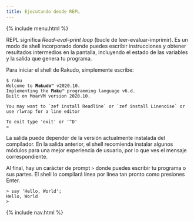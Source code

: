 ```yaml
---
title: Ejecutando desde REPL
---
```


{% include menu.html %}

REPL significa _Read–eval–print loop_ (bucle de leer-evaluar-imprimir). Es un modo de shell incorporado donde puedes escribir instrucciones y obtener resultados intermedios en la pantalla, incluyendo el estado de las variables y la salida que genera tu programa.

Para iniciar el shell de Rakudo, simplemente escribe:

```console
$ raku
Welcome to 𝐑𝐚𝐤𝐮𝐝𝐨™ v2020.10.
Implementing the 𝐑𝐚𝐤𝐮™ programming language v6.d.
Built on MoarVM version 2020.10.

You may want to `zef install Readline` or `zef install Linenoise` or use rlwrap for a line editor

To exit type 'exit' or '^D'
> 
```

La salida puede depender de la versión actualmente instalada del compilador. En la salida anterior, el shell recomienda instalar algunos módulos para una mejor experiencia de usuario, por lo que ves el mensaje correspondiente.

Al final, hay un carácter de prompt `>` donde puedes escribir tu programa o sus partes. El shell lo compilará línea por línea tan pronto como presiones Enter.

    > say 'Hello, World';
    Hello, World
    > 

{% include nav.html %}